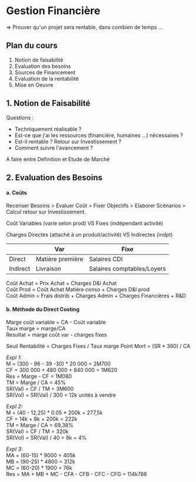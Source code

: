 # Gestion Financière #

=> Prouver qu'un projet sera rentable, dans combien de temps ...

## Plan du cours #
1. Notion de faisabilité
2. Evaluation des besoins
3. Sources de Financement
4. Evaluation de la rentabilité
5. Mise en Oeuvre

## 1. Notion de Faisabilité #

Questions :
- Techniquement réalisable ?
- Est-ce que j'ai les ressources (financière, humaines ...) nécessaires ?
- Est-il rentable ? Retour sur Investissement ?
- Comment suivre l'avancement ?

A faire entre Definition et Etude de Marché

## 2. Evaluation des Besoins #

#### a. Coûts #

Recenser Besoins > Evaluer Coût > Fixer Objectifs > Elaborer Scénarios > Calcul retour sur Investissement.

Coût Variables (varie selon prod) VS Fixes (indépendant activité)

Charges Directes (attaché à un produit/activité) VS Indirectes (indpt)

|        | Var            | Fixe                     |
|--------|----------------|--------------------------|
|Direct  |Matière première|Salaires CDI              |
|Indirect|Livraison       |Salaires comptables/Loyers|

Coût Achat = Prix Achat + Charges D&I Achat  
Coût Prod = Coût Achat Matière conso + Charges D&I prod  
Coût Admin = Frais distrib + Charges Admin + Charges Financières + R&D  

#### b. Méthode du Direct Costing #  
Marge coût variable = CA - Coût variable  
Taux marge = marge/CA  
Resultat = marge coût var - charges fixes   

Seuil Rentabilité = Charges Fixes / Taux marge
Point Mort = (SR * 360) / CA  

*Expl 1:*  
M = (300 - 96 - 39 -30) * 20 000 = 2M700  
CF = 300 000 + 480 000 + 840 000 = 1M620  
Res = Marge - CF = 1M080  
TM = Marge / CA = 45%  
SR(Val) = CF / TM = 3M600  
SR(Vol) = SR(Val) / 300 = 12k unités à vendre  

*Expl 2:*  
M = (40 - 12,25) * 0.05 * 200k = 277,5k  
CF = 14k + 8k + 200k = 222k  
TM = Marge / CA = 69,38%  
SR(Val) = CF / TM = 320k  
SR(Vol) = SR(Val) / 40 = 8k = 4%  

*Expl 3:*  
MA = (60-15) * 9000 = 405k  
MB = (90-25) * 4800 = 312k  
MC = (60-20) * 1900 = 76k  
Res = MA + MB + MC - CFA - CFB - CFC - CFG = 114k788
